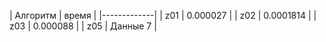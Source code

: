 | Алгоритм | время | 
|-------------|
| z01   |   0.000027  |
| z02   | 0.0001814    | 
| z03    | 0.000088    | 
| z05    | Данные 7    | 

